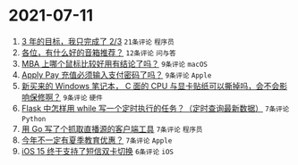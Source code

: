 # 2021-07-11

1. [3 年的目标，我只完成了 2/3](https://www.v2ex.com/t/788796) `21条评论` `程序员`
1. [各位，有什么好的音箱推荐？](https://www.v2ex.com/t/788793) `12条评论` `问与答`
1. [MBA 上哪个鼠标比较好用有结论了吗？](https://www.v2ex.com/t/788802) `9条评论` `macOS`
1. [Apply Pay 充值必须输入支付密码了吗？](https://www.v2ex.com/t/788795) `9条评论` `Apple`
1. [新买来的 Windows 笔记本， C 面的 CPU 与显卡贴纸可以撕掉吗，会不会影响保修啊？](https://www.v2ex.com/t/788794) `9条评论` `硬件`
1. [Flask 中怎样用 while 写一个定时执行的任务？（定时查询最新数据）](https://www.v2ex.com/t/788811) `7条评论` `Python`
1. [用 Go 写了个抓取直播源的客户端工具](https://www.v2ex.com/t/788806) `7条评论` `程序员`
1. [今年不一定有夏季教育优惠？](https://www.v2ex.com/t/788805) `7条评论` `Apple`
1. [iOS 15 终于支持了短信双卡切换](https://www.v2ex.com/t/788816) `6条评论` `iOS`
